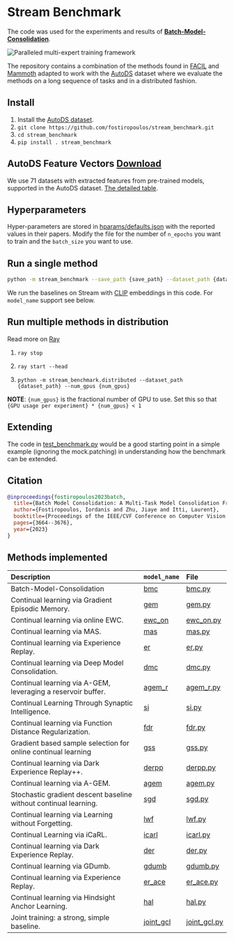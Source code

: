 # Stream Benchmark

The code was used for the experiments and results of
[**Batch-Model-Consolidation**](https://openaccess.thecvf.com/content/CVPR2023/papers/Fostiropoulos_Batch_Model_Consolidation_A_Multi-Task_Model_Consolidation_Framework_CVPR_2023_paper.pdf).

![Paralleled multi-expert training framework](https://drive.google.com/uc?export=view&id=1NAswFVQtiNn6xkilUig42guGfvi-babV)

The repository contains a combination of the methods found in [FACIL](https://github.com/mmasana/FACIL) and [Mammoth](https://github.com/aimagelab/mammoth) adapted to work with the [AutoDS](https://github.com/fostiropoulos/auto-dataset) dataset where we evaluate the methods on a long sequence of tasks and in a distributed fashion.



## Install

1. Install the [AutoDS dataset](https://github.com/fostiropoulos/auto-dataset).
2. `git clone https://github.com/fostiropoulos/stream_benchmark.git`
3. `cd stream_benchmark`
4. `pip install . stream_benchmark`


## AutoDS Feature Vectors [Download](https://drive.google.com/file/d/1insLK3FoGw-UEQUNnhzyxsql7z28lplZ/view)

We use 71 datasets with extracted features from pre-trained models,
supported in the AutoDS dataset. [The detailed table](https://github.com/fostiropoulos/auto-dataset/blob/cvpr_release/assets/DATASET_TABLE.md).

## Hyperparameters

Hyper-parameters are stored in [hparams/defaults.json](hparams/defaults.json)
with the reported values in their papers.
Modify the file for the number of `n_epochs` you want to train and the `batch_size` you want to use.

## Run a single method

```bash
python -m stream_benchmark --save_path {save_path} --dataset_path {dataset_path} --model_name {model_name} --hparams hparams/defaults.json
```

We run the baselines on Stream with [CLIP](https://arxiv.org/abs/2103.00020) embeddings in this code.
For `model_name` support see below.

## Run multiple methods in distribution

Read more on [Ray](https://docs.ray.io/en/latest/ray-overview/getting-started.html)

1. `ray stop`

2. `ray start --head`

3. `python -m stream_benchmark.distributed --dataset_path  {dataset_path} --num_gpus {num_gpus}`

**NOTE**:
`{num_gpus}` is the fractional number of GPU to use.
Set this so that `{GPU usage per experiment} * {num_gpus} < 1`

## Extending

The code in [test_benchmark.py](tests/test_benchmark.py) would be a good starting point in a simple example (ignoring the mock.patching) in understanding how the benchmark can be extended.
## Citation

```bibtex
@inproceedings{fostiropoulos2023batch,
  title={Batch Model Consolidation: A Multi-Task Model Consolidation Framework},
  author={Fostiropoulos, Iordanis and Zhu, Jiaye and Itti, Laurent},
  booktitle={Proceedings of the IEEE/CVF Conference on Computer Vision and Pattern Recognition},
  pages={3664--3676},
  year={2023}
}
```


## Methods implemented
| Description                                                      | `model_name`                                                                                            | File                                                 |
| :--------------------------------------------------------------- | :------------------------------------------------------------------------------------------------------ | :--------------------------------------------------- |
| Batch-Model-Consolidation             | [bmc](https://openaccess.thecvf.com/content/CVPR2023/papers/Fostiropoulos_Batch_Model_Consolidation_A_Multi-Task_Model_Consolidation_Framework_CVPR_2023_paper.pdf)                                                                 | [bmc.py](stream_benchmark/models/bmc.py)             |
| Continual learning via Gradient Episodic Memory.                 | [gem](https://arxiv.org/abs/1706.08840)                                                                 | [gem.py](stream_benchmark/models/gem.py)             |
| Continual learning via online EWC.                               | [ewc_on](https://arxiv.org/pdf/1805.06370.pdf)                                                          | [ewc_on.py](stream_benchmark/models/ewc_on.py)       |
| Continual learning via MAS.                                      | [mas](https://arxiv.org/abs/1711.09601)                                                                 | [mas.py](stream_benchmark/models/mas.py)             |
| Continual learning via Experience Replay.                        | [er](https://arxiv.org/abs/1811.11682)                                                                  | [er.py](stream_benchmark/models/er.py)               |
| Continual learning via Deep Model Consolidation.                 | [dmc](https://arxiv.org/abs/1903.07864)                                                                 | [dmc.py](stream_benchmark/models/dmc.py)             |
| Continual learning via A-GEM, leveraging a reservoir buffer.     | [agem_r](https://proceedings.neurips.cc/paper/2020/hash/b704ea2c39778f07c617f6b7ce480e9e-Abstract.html) | [agem_r.py](stream_benchmark/models/agem_r.py)       |
| Continual Learning Through Synaptic Intelligence.                | [si](https://arxiv.org/abs/1703.04200)                                                                  | [si.py](stream_benchmark/models/si.py)               |
| Continual learning via Function Distance Regularization.         | [fdr](https://arxiv.org/abs/1805.08289)                                                                 | [fdr.py](stream_benchmark/models/fdr.py)             |
| Gradient based sample selection for online continual learning    | [gss](https://arxiv.org/abs/1903.08671)                                                                 | [gss.py](stream_benchmark/models/gss.py)             |
| Continual learning via Dark Experience Replay++.                 | [derpp](https://proceedings.neurips.cc/paper/2020/hash/b704ea2c39778f07c617f6b7ce480e9e-Abstract.html)  | [derpp.py](stream_benchmark/models/derpp.py)         |
| Continual learning via A-GEM.                                    | [agem](https://arxiv.org/abs/1812.00420)                                                                | [agem.py](stream_benchmark/models/agem.py)           |
| Stochastic gradient descent baseline without continual learning. | [sgd](http://proceedings.mlr.press/v28/sutskever13.html)                                                | [sgd.py](stream_benchmark/models/sgd.py)             |
| Continual learning via Learning without Forgetting.              | [lwf](https://arxiv.org/abs/1606.09282)                                                                 | [lwf.py](stream_benchmark/models/lwf.py)             |
| Continual Learning via iCaRL.                                    | [icarl](https://arxiv.org/abs/1611.07725)                                                               | [icarl.py](stream_benchmark/models/icarl.py)         |
| Continual learning via Dark Experience Replay.                   | [der](https://proceedings.neurips.cc/paper/2020/hash/b704ea2c39778f07c617f6b7ce480e9e-Abstract.html)    | [der.py](stream_benchmark/models/der.py)             |
| Continual learning via GDumb.                                    | [gdumb](https://www.ecva.net/papers/eccv_2020/papers_ECCV/papers/123470511.pdf)                         | [gdumb.py](stream_benchmark/models/gdumb.py)         |
| Continual learning via Experience Replay.                        | [er_ace](https://arxiv.org/abs/1811.11682)                                                              | [er_ace.py](stream_benchmark/models/er_ace.py)       |
| Continual learning via Hindsight Anchor Learning.                | [hal](https://openreview.net/attachment?id=Hke12T4KPS&name=original_pdf)                                | [hal.py](stream_benchmark/models/hal.py)             |
| Joint training: a strong, simple baseline.                       | [joint_gcl]()                                                                                           | [joint_gcl.py](stream_benchmark/models/joint_gcl.py) |

